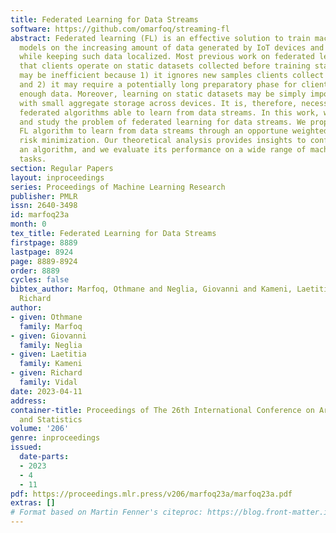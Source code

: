 ```yaml
---
title: Federated Learning for Data Streams
software: https://github.com/omarfoq/streaming-fl
abstract: Federated learning (FL) is an effective solution to train machine learning
  models on the increasing amount of data generated by IoT devices and smartphones
  while keeping such data localized. Most previous work on federated learning assumes
  that clients operate on static datasets collected before training starts. This approach
  may be inefficient because 1) it ignores new samples clients collect during training,
  and 2) it may require a potentially long preparatory phase for clients to collect
  enough data. Moreover, learning on static datasets may be simply impossible in scenarios
  with small aggregate storage across devices. It is, therefore, necessary to design
  federated algorithms able to learn from data streams. In this work, we formulate
  and study the problem of federated learning for data streams. We propose a general
  FL algorithm to learn from data streams through an opportune weighted empirical
  risk minimization. Our theoretical analysis provides insights to configure such
  an algorithm, and we evaluate its performance on a wide range of machine learning
  tasks.
section: Regular Papers
layout: inproceedings
series: Proceedings of Machine Learning Research
publisher: PMLR
issn: 2640-3498
id: marfoq23a
month: 0
tex_title: Federated Learning for Data Streams
firstpage: 8889
lastpage: 8924
page: 8889-8924
order: 8889
cycles: false
bibtex_author: Marfoq, Othmane and Neglia, Giovanni and Kameni, Laetitia and Vidal,
  Richard
author:
- given: Othmane
  family: Marfoq
- given: Giovanni
  family: Neglia
- given: Laetitia
  family: Kameni
- given: Richard
  family: Vidal
date: 2023-04-11
address:
container-title: Proceedings of The 26th International Conference on Artificial Intelligence
  and Statistics
volume: '206'
genre: inproceedings
issued:
  date-parts:
  - 2023
  - 4
  - 11
pdf: https://proceedings.mlr.press/v206/marfoq23a/marfoq23a.pdf
extras: []
# Format based on Martin Fenner's citeproc: https://blog.front-matter.io/posts/citeproc-yaml-for-bibliographies/
---
```

